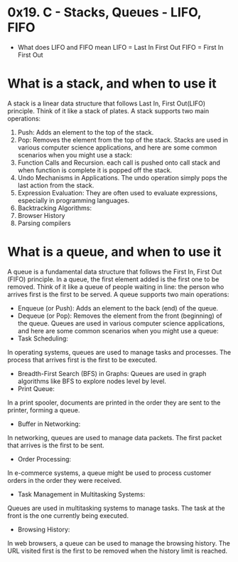 # 0x19. C - Stacks, Queues - LIFO, FIFO
* What does LIFO and FIFO mean
LIFO = Last In First Out 
FIFO = First In First Out
# What is a stack, and when to use it
A stack is a linear data structure that follows Last In, First Out(LIFO) principle. Think of it like a stack of plates.
A stack supports two main operations:
1. Push: Adds an element to the top of the stack.
2. Pop: Removes the element from the top of the stack.
Stacks are used in various computer science applications, and here are some common scenarios when you might use a stack:
1. Function Calls and Recursion. each call is pushed onto call stack and when function is complete it is popped off the stack.
2. Undo Mechanisms in Applications. The undo operation simply pops the last action from the stack.
3. Expression Evaluation: They are often used to evaluate expressions, especially in programming languages.
4. Backtracking Algorithms: 
5. Browser History
6. Parsing compilers
# What is a queue, and when to use it
A queue is a fundamental data structure that follows the First In, First Out (FIFO) principle. In a queue, the first element added is the first one to be removed. Think of it like a queue of people waiting in line: the person who arrives first is the first to be served.
A queue supports two main operations:
* Enqueue (or Push): Adds an element to the back (end) of the queue.
* Dequeue (or Pop): Removes the element from the front (beginning) of the queue.
Queues are used in various computer science applications, and here are some common scenarios when you might use a queue:
* Task Scheduling:

In operating systems, queues are used to manage tasks and processes. The process that arrives first is the first to be executed.
* Breadth-First Search (BFS) in Graphs:
Queues are used in graph algorithms like BFS to explore nodes level by level.
* Print Queue:

In a print spooler, documents are printed in the order they are sent to the printer, forming a queue.

* Buffer in Networking:

In networking, queues are used to manage data packets. The first packet that arrives is the first to be sent.
* Order Processing:

In e-commerce systems, a queue might be used to process customer orders in the order they were received.
* Task Management in Multitasking Systems:

Queues are used in multitasking systems to manage tasks. The task at the front is the one currently being executed.
* Browsing History:

In web browsers, a queue can be used to manage the browsing history. The URL visited first is the first to be removed when the history limit is reached.
